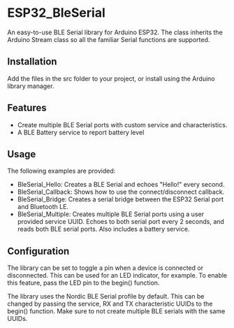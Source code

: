 # ESP32_BleSerial
An easy-to-use BLE Serial library for Arduino ESP32.
The class inherits the Arduino Stream class so all the familiar Serial functions are supported.

## Installation
Add the files in the src folder to your project, or install using the Arduino library manager.

## Features
- Create multiple BLE Serial ports with custom service and characteristics.
- A BLE Battery service to report battery level

## Usage
The following examples are provided:
- BleSerial_Hello: Creates a BLE Serial and echoes "Hello!" every second.
- BleSerial_Callback: Shows how to use the connect/disconnect callback.
- BleSerial_Bridge: Creates a serial bridge between the ESP32 Serial port and Bluetooth LE.
- BleSerial_Multiple: Creates multiple BLE Serial ports using a user provided service UUID. Echoes to both serial port every 2 seconds, and reads both BLE serial ports. Also includes a battery service.

## Configuration
The library can be set to toggle a pin when a device is connected or disconnected. This can be used for an LED indicator, for example. To enable this feature, pass the LED pin to the begin() function.

The library uses the Nordic BLE Serial profile by default. This can be changed by passing the service, RX and TX characteristic UUIDs to the begin() function. Make sure to not create multiple BLE serials with the same UUIDs.

